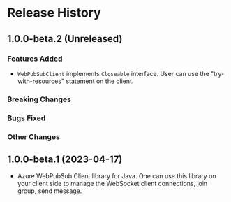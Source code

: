 # Release History

## 1.0.0-beta.2 (Unreleased)

### Features Added

- `WebPubSubClient` implements `Closeable` interface. User can use the "try-with-resources" statement on the client.

### Breaking Changes

### Bugs Fixed

### Other Changes

## 1.0.0-beta.1 (2023-04-17)

- Azure WebPubSub Client library for Java. One can use this library on your client side to manage the WebSocket client connections, join group, send message.
